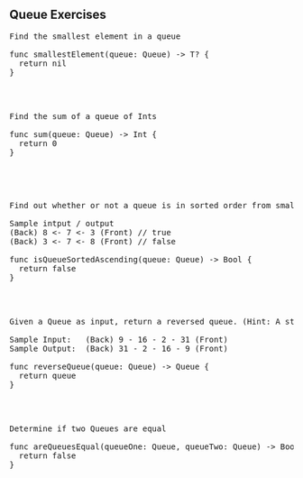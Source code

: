 ## Queue Exercises

<pre>
Find the smallest element in a queue

func smallestElement<T: Comparable>(queue: Queue<T>) -> T? {
  return nil
}
</pre> 

</br></br>

<pre>
Find the sum of a queue of Ints

func sum(queue: Queue<Int>) -> Int {
  return 0
}
</pre>

</br></br>

<pre> 
Find out whether or not a queue is in sorted order from smallest to biggest

Sample intput / output
(Back) 8 <- 7 <- 3 (Front) // true
(Back) 3 <- 7 <- 8 (Front) // false

func isQueueSortedAscending<T: Comparable>(queue: Queue<T>) -> Bool {
  return false
}
</pre>

</br></br>

<pre>
Given a Queue as input, return a reversed queue. (Hint: A stack can be helpful here)

Sample Input:   (Back) 9 - 16 - 2 - 31 (Front)
Sample Output:  (Back) 31 - 2 - 16 - 9 (Front)

func reverseQueue<T>(queue: Queue<T>) -> Queue<T> {
  return queue
}
</pre> 
  
</br></br>

<pre>
Determine if two Queues are equal

func areQueuesEqual<T: Equatable>(queueOne: Queue<T>, queueTwo: Queue<T>) -> Bool {
  return false
}
</pre> 
